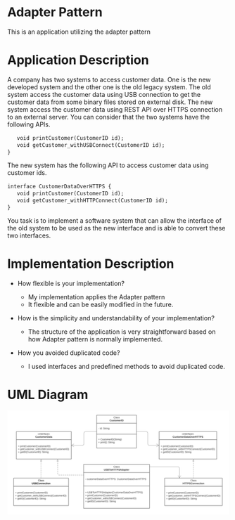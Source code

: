 # Adapter Pattern

This is an application utilizing the adapter pattern

# Application Description
A company has two systems to access customer data. One is the new developed system and the
other one is the old legacy system.
The old system access the customer data using USB connection to get the customer data from
some binary files stored on external disk.
The new system access the customer data using REST API over HTTPS connection to an external server.
You can consider that the two systems have the following APIs.
```interface CustomerDataOverUSB {
   void printCustomer(CustomerID id);
   void getCustomer_withUSBConnect(CustomerID id);
}
```
The new system has the following API to access customer data using customer ids.
```
interface CustomerDataOverHTTPS {
   void printCustomer(CustomerID id);
   void getCustomer_withHTTPConnect(CustomerID id);
}
```
You task is to implement a software system that can allow the interface of the old system to be
used as the new interface and is able to convert these two interfaces.

# Implementation Description
* How flexible is your implementation?
    * My implementation applies the Adapter pattern
    * It flexible and can be easily modified in the future.

* How is the simplicity and understandability of your implementation?
    * The structure of the application is very straightforward based on how Adapter pattern is normally implemented. 

* How you avoided duplicated code?
    * I used interfaces and predefined methods to avoid duplicated code.

# UML Diagram
![UML](https://raw.githubusercontent.com/lanyshi/software-design-patterns/main/src/main/adapter/adapter_UML.png)
